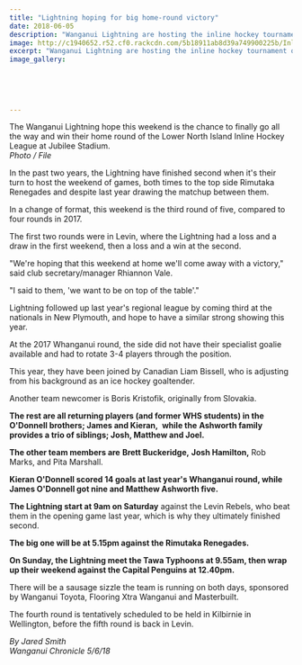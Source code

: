 ```yaml
---
title: "Lightning hoping for big home-round victory"
date: 2018-06-05
description: "Wanganui Lightning are hosting the inline hockey tournament on 9 & 10 June..."
image: http://c1940652.r52.cf0.rackcdn.com/5b18911ab8d39a749900225b/Inline-hockey-chron-5-June-Ashworth-boys.jpg
excerpt: "Wanganui Lightning are hosting the inline hockey tournament on 9 & 10 June..."
image_gallery:
    
    
    
    
    
---
```


<p class="element element-paragraph">The Wanganui Lightning hope this weekend is the chance to finally go all the way and win their home round of the Lower North Island Inline Hockey League at Jubilee Stadium.<br /><em>Photo / File</em></p>
<p class="element element-paragraph">In the past two years, the Lightning have finished second when it's their turn to host the weekend of games, both times to the top side Rimutaka Renegades and despite last year drawing the matchup between them.</p>
<p class="element element-paragraph">In a change of format, this weekend is the third round of five, compared to four rounds in 2017.</p>
<p class="element element-paragraph">The first two rounds were in Levin, where the Lightning had a loss and a draw in the first weekend, then a loss and a win at the second.</p>
<p class="element element-paragraph">"We're hoping that this weekend at home we'll come away with a victory," said club secretary/manager Rhiannon Vale.</p>
<p class="element element-paragraph">"I said to them, 'we want to be on top of the table'."</p>
<p class="element element-paragraph">Lightning followed up last year's regional league by coming third at the nationals in New Plymouth, and hope to have a similar strong showing this year.</p>
<p class="element element-paragraph">At the 2017 Whanganui round, the side did not have their specialist goalie available and had to rotate 3-4 players through the position.</p>
<p class="element element-paragraph">This year, they have been joined by Canadian Liam Bissell, who is adjusting from his background as an ice hockey goaltender.</p>
<p class="element element-paragraph">Another team newcomer is Boris Kristofik, originally from Slovakia.</p>
<p class="element element-paragraph"><strong>The rest are all returning players (and former WHS students) in the</strong> <strong>O'Donnell brothers; James and Kieran,&nbsp;</strong> <strong>while the</strong> <strong>Ashworth family provides a trio of siblings; Josh, Matthew and Joel.</strong></p>
<p class="element element-paragraph"><strong>The other team members are</strong> <strong>Brett Buckeridge,</strong> <strong>Josh Hamilton,</strong> Rob Marks, and Pita Marshall.</p>
<p class="element element-paragraph"><strong>Kieran O'Donnell scored 14 goals at last year's Whanganui round, while James O'Donnell got nine and Matthew Ashworth five.</strong></p>
<p class="element element-paragraph"><strong>The Lightning start at 9am on Saturday</strong> against the Levin Rebels, who beat them in the opening game last year, which is why they ultimately finished second.</p>
<p class="element element-paragraph"><strong>The big one will be at 5.15pm against the Rimutaka Renegades.</strong></p>
<p class="element element-paragraph"><strong>On Sunday, the Lightning meet the Tawa Typhoons at 9.55am, then wrap up their weekend against the Capital Penguins at 12.40pm.</strong></p>
<p class="element element-paragraph">There will be a sausage sizzle the team is running on both days, sponsored by Wanganui Toyota, Flooring Xtra Wanganui and Masterbuilt.</p>
<p class="element element-paragraph">The fourth round is tentatively scheduled to be held in Kilbirnie in Wellington, before the fifth round is back in Levin.</p>
<p class="element element-paragraph"><em>By Jared Smith </em><br /><em>Wanganui Chronicle 5/6/18</em></p>

